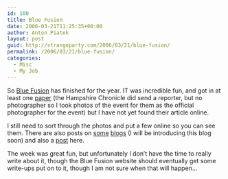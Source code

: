 ```yaml
---
id: 100
title: Blue Fusion
date: 2006-03-21T11:25:35+00:00
author: Anton Piatek
layout: post
guid: http://strangeparty.com/2006/03/21/blue-fusion/
permalink: /2006/03/21/blue-fusion/
categories:
  - Misc
  - My Job
---
```

So [Blue Fusion](http://www.ibm.com/uk/bluefusion) has finished for the year. IT was incredible fun, and got in at least one [paper](http://www.thisissouthampton.co.uk/hampshire/southampton/news/SOTON_NEWS_NEWS6.html) (the Hampshire Chronicle did send a reporter, but no photographer so I took photos of the event for them as the official photographer for the event) but I have not yet found their article online.

I still need to sort through the photos and put a few online so you can see them. There are also posts on [some](http://eightbar.co.uk/2006/03/16/fame-and-bananas/) [blogs](http://eightbar.co.uk/2006/03/15/the-genetics-of-dragons-and-the-wisdom-of-monkeys/) (I will be introducing this blog soon) and also a [post](http://thelostoutpost.blogspot.com/2006/03/genetics-of-dragons-wisdom-of-monkeys.html) here.

The week was great fun, but unfortunately I don&#8217;t have the time to really write about it, though the Blue Fusion website should eventually get some write-ups put on to it, though I am not sure when that will happen&#8230;